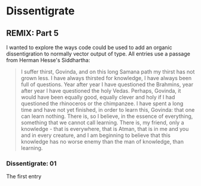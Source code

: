 # Dissentigrate
## REMIX: Part 5

I wanted to explore the ways code could be used to add an organic dissentigration to normally vector output of type. All entries use a passage from Herman Hesse's Siddhartha:

<blockquote>
I suffer thirst, Govinda, and on this long Samana path my thirst has not grown less. I have always thirsted for knowledge, I have always been full of questions. Year after year I have questioned the Brahmins, year after year I have questioned the holy Vedas. Perhaps, Govinda, it would have been equally good, equally clever and holy if I had questioned the rhinoceros or the chimpanzee. I have spent a long time and have not yet finished, in order to learn this, Govinda: that one can learn nothing. There is, so I believe, in the essence of everything, something that we cannot call learning. There is, my friend, only a knowledge - that is everywhere, that is Atman, that is in me and you and in every creature, and I am beginning to believe that this knowledge has no worse enemy than the man of knowledge, than learning.
</blockquote>

### Dissentigrate: 01
The first entry
